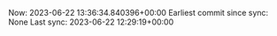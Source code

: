 Now: 2023-06-22 13:36:34.840396+00:00 Earliest commit since sync: None Last sync: 2023-06-22 12:29:19+00:00
